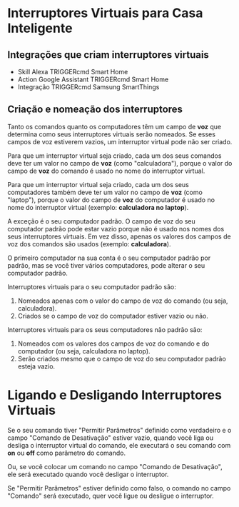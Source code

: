 # Interruptores Virtuais para Casa Inteligente

## Integrações que criam interruptores virtuais

* Skill Alexa TRIGGERcmd Smart Home
* Action Google Assistant TRIGGERcmd Smart Home
* Integração TRIGGERcmd Samsung SmartThings

## Criação e nomeação dos interruptores

Tanto os comandos quanto os computadores têm um campo de **voz** que determina como seus interruptores virtuais serão nomeados. Se esses campos de voz estiverem vazios, um interruptor virtual pode não ser criado. 

Para que um interruptor virtual seja criado, cada um dos seus comandos deve ter um valor no campo de **voz** (como "calculadora"), porque o valor do campo de **voz** do comando é usado no nome do interruptor virtual.

Para que um interruptor virtual seja criado, cada um dos seus computadores também deve ter um valor no campo de **voz** (como "laptop"), porque o valor do campo de **voz** do computador é usado no nome do interruptor virtual (exemplo: **calculadora no laptop**). 

A exceção é o seu computador padrão. O campo de voz do seu computador padrão pode estar vazio porque não é usado nos nomes dos seus interruptores virtuais. Em vez disso, apenas os valores dos campos de voz dos comandos são usados (exemplo: **calculadora**).

O primeiro computador na sua conta é o seu computador padrão por padrão, mas se você tiver vários computadores, pode alterar o seu computador padrão. 

Interruptores virtuais para o seu computador padrão são:

1. Nomeados apenas com o valor do campo de voz do comando (ou seja, calculadora).
1. Criados se o campo de voz do computador estiver vazio ou não.

Interruptores virtuais para os seus computadores não padrão são:

1. Nomeados com os valores dos campos de voz do comando e do computador (ou seja, calculadora no laptop).
1. Serão criados mesmo que o campo de voz do seu computador padrão esteja vazio.

# Ligando e Desligando Interruptores Virtuais

Se o seu comando tiver "Permitir Parâmetros" definido como verdadeiro e o campo "Comando de Desativação" estiver vazio, quando você liga ou desliga o interruptor virtual do comando, ele executará o seu comando com **on** ou **off** como parâmetro do comando.

Ou, se você colocar um comando no campo "Comando de Desativação", ele será executado quando você desligar o interruptor.

Se "Permitir Parâmetros" estiver definido como falso, o comando no campo "Comando" será executado, quer você ligue ou desligue o interruptor.